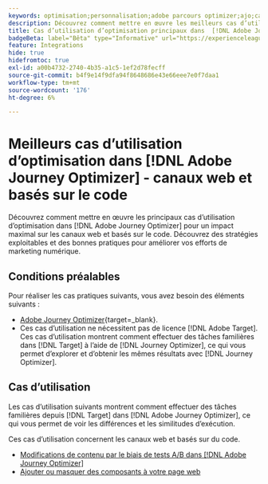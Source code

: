 ```yaml
---
keywords: optimisation;personnalisation;adobe parcours optimizer;ajo;cas d’utilisation;scénarios;web;basé sur le code
description: Découvrez comment mettre en œuvre les meilleurs cas d’utilisation d’optimisation dans Adobe Journey Optimizer pour un impact maximal.
title: Cas d’utilisation d’optimisation principaux dans  [!DNL Adobe Journey Optimizer]  canaux web et basés sur le code
badgeBeta: label="Bêta" type="Informative" url="https://experienceleague.adobe.com/docs/target/using/introduction/intro.html#beta newtab=true?lang=fr" tooltip="Quelles sont les fonctionnalités bêta dans  [!DNL Adobe Target] ?"
feature: Integrations
hide: true
hidefromtoc: true
exl-id: a00b4732-2740-4b35-a1c5-1ef2d78fecff
source-git-commit: b4f9e14f9dfa94f8648686e43e66eee7e0f7daa1
workflow-type: tm+mt
source-wordcount: '176'
ht-degree: 6%

---
```


# Meilleurs cas d’utilisation d’optimisation dans [!DNL Adobe Journey Optimizer] - canaux web et basés sur le code

Découvrez comment mettre en œuvre les principaux cas d’utilisation d’optimisation dans [!DNL Adobe Journey Optimizer] pour un impact maximal sur les canaux web et basés sur le code. Découvrez des stratégies exploitables et des bonnes pratiques pour améliorer vos efforts de marketing numérique.

## Conditions préalables

Pour réaliser les cas pratiques suivants, vous avez besoin des éléments suivants :

* [Adobe Journey Optimizer](https://experienceleague.adobe.com/en/docs/journey-optimizer/using/get-started/get-started){target=_blank}.
* Ces cas d’utilisation ne nécessitent pas de licence [!DNL Adobe Target]. Ces cas d’utilisation montrent comment effectuer des tâches familières dans [!DNL Target] à l’aide de [!DNL Journey Optimizer], ce qui vous permet d’explorer et d’obtenir les mêmes résultats avec [!DNL Journey Optimizer].

## Cas d’utilisation

Les cas d’utilisation suivants montrent comment effectuer des tâches familières depuis [!DNL Target] dans [!DNL Adobe Journey Optimizer], ce qui vous permet de voir les différences et les similitudes d’exécution.

Ces cas d’utilisation concernent les canaux web et basés sur du code.

* [Modifications de contenu par le biais de tests A/B dans  [!DNL Adobe Journey Optimizer]](/help/main/c-integrating-target-with-mac/ajo/content-change-using-ajo.md)
* [Ajouter ou masquer des composants à votre page web](/help/main/c-integrating-target-with-mac/ajo/add-hide-content-using-ajo.md)
